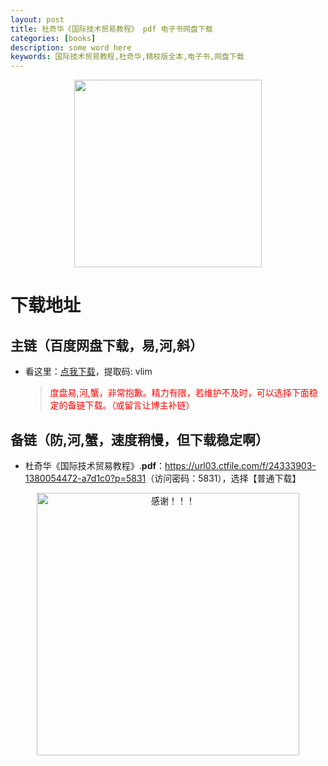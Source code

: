 ```yaml
---
layout: post
title: 杜奇华《国际技术贸易教程》 pdf 电子书网盘下载
categories: [books]
description: some word here
keywords: 国际技术贸易教程,杜奇华,精校版全本,电子书,网盘下载
---
```


<div align="center"><img src="https://qweree.cn/wp-content/uploads/2024/10/guo-ji-ji-shu-mao-yi-jin-cheng-tuya.jpg" alt=" " width="300px" height="auto"></div>

# 下载地址

## 主链（百度网盘下载，易,河,斜）

- 看这里：[点我下载](https://pan.baidu.com/s/1iMXUbSbtZQZjDcqDmnWUyw?pwd=vlim)，提取码: vlim

  > <p style="color:red" >度盘易,河,蟹，非常抱歉。精力有限，若维护不及时，可以选择下面稳定的备链下载。（或留言让博主补链）</p>

## 备链（防,河,蟹，速度稍慢，但下载稳定啊）

- 杜奇华《国际技术贸易教程》.**pdf**：<https://url03.ctfile.com/f/24333903-1380054472-a7d1c0?p=5831>（访问密码：5831），选择【普通下载】

<div align="center"><img src="https://pic.imgdb.cn/item/661246bf68eb935713c7f81c.gif" alt="感谢！！！" width="420px" height="auto"/></div>
